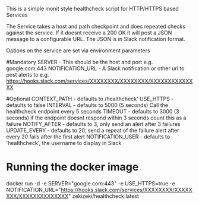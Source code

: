 This is a simple monit style healthcheck script for HTTP/HTTPS based Services

The Service takes a host and path checkpoint and does repeated checks against the service. If it doesnt receive a 200 OK it will post a JSON 
message to a configurable URL. The JSON is in Slack notification format.

Options on the service are set via environment parameters

#Mandatory
SERVER - This should be the host and port  e.g.   google.com:443
NOTIFICATION_URL - A Slack notification or other url to post alerts to e.g. https://hooks.slack.com/services/XXXXXXXX/XXXXXXXX/XXXXXXXXXXXXXX

#Optional
CONTEXT_PATH -  defaults to /healthcheck'
USE_HTTPS -  defaults to false
INTERVAL -  defaults to 5000 (5 seconds)  Call the healthcheck endpoint every 5 seconds
TIMEOUT - defaults to 3000 (3 seconds) if the endpoint doesnt respond within 3 seconds count this as a failure
NOTIFY_AFTER - defaults to 3, only send an alert after 3 failures
UPDATE_EVERY - defaults to 20, send a repeat of the failure alert after every 20 fails after the first alert
NOTIFICATION_USER - defaults to 'healthcheck', the username to display in Slack

# Running the docker image
docker run -d -e SERVER="google.com:443" -e USE_HTTPS=true -e NOTIFICATION_URL="https://hooks.slack.com/services/XXXXXXXX/XXXXXXXX/XXXXXXXXXXXXXX" zekizeki/healthcheck:latest

